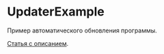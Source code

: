 UpdaterExample
==============

Пример автоматического обновления программы.

[Статья с описанием](http://www.softez.pp.ua/2014/08/04/%d0%b0%d0%b2%d1%82%d0%be%d0%bc%d0%b0%d1%82%d0%b8%d1%87%d0%b5%d1%81%d0%ba%d0%b0%d1%8f-%d0%bf%d1%80%d0%be%d0%b2%d0%b5%d1%80%d0%ba%d0%b0-%d0%be%d0%b1%d0%bd%d0%be%d0%b2%d0%bb%d0%b5%d0%bd%d0%b8%d0%b9/).